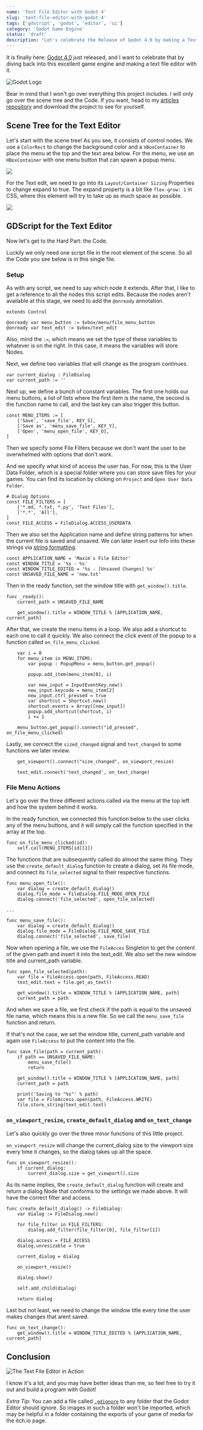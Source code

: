 ```yaml
---
name: 'Text File Editor with Godot 4'
slug: 'text-file-editor-with-godot-4'
tags: ['gdscript', 'godot', 'editor', 'ui']
category: 'Godot Game Engine'
status: 'draft'
description: "Let's celebrate the Release of Godot 4.0 by making a Text File Editor with this awesome Game Engine."
---
```


It is finally here: [Godot 4.0](https://godotengine.org/article/godot-4-0-sets-sail/) just released, and I want to celebrate that by diving back into this excellent game engine and making a text file editor with it.

![Godot Logo](https://maximmaeder.com/wp-content/uploads/2023/03/logo_large_color_dark.png)

Bear in mind that I won't go over everything this project includes. I will only go over the scene tree and the Code. If you want, head to my [articles repository](https://github.com/Maximinodotpy/articles) and download the project to see for yourself.

## Scene Tree for the Text Editor

Let's start with the scene tree! As you see, it consists of control nodes. We use a `ColorRect` to change the background color and a `VBoxContainer` to place the menu at the top and the text area below. For the menu, we use an `HBoxContainer` with one menu button that can spawn a popup menu.

![](https://maximmaeder.com/wp-content/uploads/2023/03/scene-tree.png)

For the Text edit, we need to go into its `Layout/Container Sizing` Properties to change expand to true. The expand property is a bit like `flex-grow: 1` in CSS, where this element will try to take up as much space as possible.

![](https://maximmaeder.com/wp-content/uploads/2023/03/layout.png)

## GDScript for the Text Editor

Now let's get to the Hard Part: the Code.

Luckily we only need one script file in the root element of the scene. So all the Code you see below is in this single file.

### Setup

As with any script, we need to say which node it extends. After that, I like to get a reference to all the nodes this script edits. Because the nodes aren't available at this stage, we need to add the `@onready` annotation.

```gdscript
extends Control

@onready var menu_button := $vbox/menu/file_menu_button
@onready var text_edit := $vbox/text_edit
```

Also, mind the ` := `, which means we set the type of these variables to whatever is on the right. In this case, it means the variables will store Nodes.

Next, we define two variables that will change as the program continues.

```gdscript
var current_dialog : FileDialog
var current_path := ''
```

Next up, we define a bunch of constant variables. The first one holds our menu buttons, a list of lists where the first item is the name, the second is the function name to call, and the last key can also trigger this button.

```gdscript
const MENU_ITEMS := [
    ['Save', 'save_file', KEY_S],
    ['Save as', 'menu_save_file', KEY_Y],
    ['Open', 'menu_open_file', KEY_O],
]
```

Then we specify some File Filters because we don't want the user to be overwhelmed with options that don't work.

And we specify what kind of access the user has. For now, this is the User Data Folder, which is a special folder where you can store save files for your games. You can find its location by clicking on `Project` and `Open User Data Folder`.

```gdscript
# Dialog Options
const FILE_FILTERS = [
    ['*.md, *.txt, *.py', 'Text Files'],
    ['*.*', 'All'],
]
const FILE_ACCESS = FileDialog.ACCESS_USERDATA
```

Then we also set the Application name and define string patterns for when the current file is saved and unsaved. We can later insert our Info into these strings via [string formatting](https://docs.godotengine.org/en/stable/tutorials/scripting/gdscript/gdscript_format_string.html).

```gdscript
const APPLICATION_NAME = 'Maxim`s File Editor'
const WINDOW_TITLE = '%s - %s'
const WINDOW_TITLE_EDITED = '%s - [Unsaved Changes] %s'
const UNSAVED_FILE_NAME = 'new.txt'
```

Then in the ready function, set the window title with `get_window().title`.

```gdscript
func _ready():
    current_path = UNSAVED_FILE_NAME
    
    get_window().title = WINDOW_TITLE % [APPLICATION_NAME, current_path]
```

After that, we create the menu items in a loop. We also add a shortcut to each one to call it quickly. We also connect the click event of the popup to a function called `on_file_menu_clicked`.

```gdscript
    var i = 0
    for menu_item in MENU_ITEMS:
        var popup : PopupMenu = menu_button.get_popup()
        
        popup.add_item(menu_item[0], i)

        var new_input = InputEventKey.new()
        new_input.keycode = menu_item[2]
        new_input.ctrl_pressed = true
        var shortcut = Shortcut.new()
        shortcut.events = Array([new_input])
        popup.add_shortcut(shortcut, i)
        i += 1

    menu_button.get_popup().connect("id_pressed", on_file_menu_clicked)
```

Lastly, we connect the `sized_changed` signal and `text_changed` to some functions we later review.

```gdscript
    get_viewport().connect("size_changed", on_viewport_resize)
    
    text_edit.connect('text_changed', on_text_change)
```

### File Menu Actions

Let's go over the three different actions called via the menu at the top left and how the system behind it works.

In the ready function, we connected this function below to the user clicks any of the menu buttons, and it will simply call the function specified in the array at the top.

```gdscript
func on_file_menu_clicked(id):
    self.call(MENU_ITEMS[id][1])
```

The functions that are subsequently called do almost the same thing. They use the `create_default_dialog` function to create a dialog, set its file mode, and connect its `file_selected` signal to their respective functions.

```gdscript
func menu_open_file():
    var dialog = create_default_dialog()
    dialog.file_mode = FileDialog.FILE_MODE_OPEN_FILE
    dialog.connect('file_selected', open_file_selected)

...

func menu_save_file():
    var dialog = create_default_dialog()
    dialog.file_mode = FileDialog.FILE_MODE_SAVE_FILE
    dialog.connect('file_selected', save_file)
```

Now when opening a file, we use the `FileAcces` Singleton to get the content of the given path and insert it into the text_edit. We also set the new window title and current_path variable.

```gdscript
func open_file_selected(path):
    var file = FileAccess.open(path, FileAccess.READ)
    text_edit.text = file.get_as_text()

    get_window().title = WINDOW_TITLE % [APPLICATION_NAME, path]
    current_path = path
```

And when we save a file, we first check if the path is equal to the unsaved file name, which means this is a new file. So we call the `menu_save_file` function and return.

If that's not the case, we set the window title, current_path variable and again use `FileAccess` to put the content into the file.

```gdscript
func save_file(path = current_path):
    if path == UNSAVED_FILE_NAME:
        menu_save_file()
        return
    
    get_window().title = WINDOW_TITLE % [APPLICATION_NAME, path]
    current_path = path
    
    print('Saving to "%s"' % path)
    var file = FileAccess.open(path, FileAccess.WRITE)
    file.store_string(text_edit.text)
```

### `on_viewport_resize`, `create_default_dialog` and `on_text_change`

Let's also quickly go over the three minor functions of this little project.

`on_viewport_resize` will change the current_dialog size to the viewport size every time it changes, so the dialog takes up all the space.

```gdscript
func on_viewport_resize():
    if current_dialog:
        current_dialog.size = get_viewport().size
```

As its name implies, the `create_default_dialog` function will create and return a dialog Node that conforms to the settings we made above. It will have the correct filter and access.

```gdscript
func create_default_dialog() -> FileDialog:
    var dialog := FileDialog.new()
    
    for file_filter in FILE_FILTERS:
        dialog.add_filter(file_filter[0], file_filter[1])

    dialog.access = FILE_ACCESS
    dialog.unresizable = true
    
    current_dialog = dialog
    
    on_viewport_resize()
    
    dialog.show()

    self.add_child(dialog)
    
    return dialog
```

Last but not least, we need to change the window title every time the user makes changes that arent saved.

```gdscript
func on_text_change():
    get_window().title = WINDOW_TITLE_EDITED % [APPLICATION_NAME, current_path] 
```

## Conclusion

![The Text File Editor in Action](https://maximmaeder.com/wp-content/uploads/2023/03/showcase.gif)

I know it's a lot, and you may have better ideas than me, so feel free to try it out and build a program with Godot!


*Extra Tip*: You can add a file called [`.gdignore`](https://github.com/godotengine/godot/issues/8461#issuecomment-481863362) to any folder that the Godot Editor should ignore. So images in such a folder won't be imported, which may be helpful in a folder containing the exports of your game of media for the itch.io page.